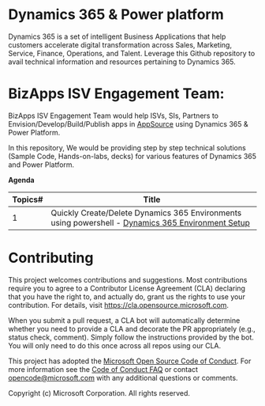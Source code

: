 # Dynamics 365 & Power platform
Dynamics 365 is a set of intelligent Business Applications that help customers accelerate digital transformation across Sales, Marketing, Service, Finance, Operations, and Talent. Leverage this Github repository to avail technical information and resources pertaining to Dynamics 365.

# BizApps ISV Engagement Team:
BizApps ISV Engagement Team would help ISVs, SIs, Partners to Envision/Develop/Build/Publish apps in [AppSource](https://appsource.microsoft.com/en-US/) using Dynamics 365 & Power Platform.

In this repository, We would be providing step by step technical solutions (Sample Code, Hands-on-labs, decks) for various features of Dynamics 365 and Power Platform.

**Agenda**

| Topics# | Title |
| ---     | ---   |
| 1       | Quickly Create/Delete Dynamics 365 Environments using powershell - [Dynamics 365 Environment Setup](https://github.com/microsoft/BizApps-ISV-Engagement/tree/master/EnvironmentSetup/Dynamics365) |

# Contributing

This project welcomes contributions and suggestions.  Most contributions require you to agree to a
Contributor License Agreement (CLA) declaring that you have the right to, and actually do, grant us
the rights to use your contribution. For details, visit https://cla.opensource.microsoft.com.

When you submit a pull request, a CLA bot will automatically determine whether you need to provide
a CLA and decorate the PR appropriately (e.g., status check, comment). Simply follow the instructions
provided by the bot. You will only need to do this once across all repos using our CLA.

This project has adopted the [Microsoft Open Source Code of Conduct](https://opensource.microsoft.com/codeofconduct/).
For more information see the [Code of Conduct FAQ](https://opensource.microsoft.com/codeofconduct/faq/) or
contact [opencode@microsoft.com](mailto:opencode@microsoft.com) with any additional questions or comments.

Copyright (c) Microsoft Corporation. All rights reserved.